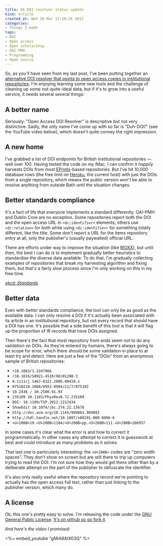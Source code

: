 ```yaml
---
title: OA DOI resolver status update
kind: article
created_at: Wed 20 Mar 21:28:26 2013
categories:
- Things I made
tags:
- DOI
- Open access
- Open scholarship
- OAI-PMH
- Programming
- Open source
---
```


So, as you'll have seen from my last post, I've been putting together an [alternative DOI resolver that points to open access copies in institutional repositories](http://doi2oa.erambler.co.uk/). I'm enjoying learning some new tools and the challenge of cleaning up some not-quite-ideal data, but if it's to grow into a useful service, it needs several several things:

## A better name

Seriously. "Open Access DOI Resolver" is descriptive but not very distinctive. Sadly, the only name I've come up with so far is "Duh-DOI!" (see the YouTube video below), which doesn't quite convey the right impression.

## A new home

I've grabbed a list of DOI endpoints for British institutional repositories — well over 100. Having tested the code on my iMac, I can confirm it happily harvests DOIs from most [EPrints][]-based repositories. But I've hit 10,000 database rows (the free limit on [Heroku][], the current host) with just the DOIs from a single repository, which means the public version won't be able to resolve anything from outside Bath until the situation changes.

## Better standards compliance

It's a fact of life that everyone implements a standard differently. OAI-PMH and Dublin Core are no exception. Some repositories report both the DOI and the open access URL in `<dc:identifier>` elements; others use `<dc:relation>` for both while using `<dc:identifier>` for something totally different, like the title. Some don't report a URL for the items repository entry at all, only the publisher's (usually paywalled) official URL.

There are efforts under way to improve the situation (like [RIOXX][]), but until then, the best I can do is to implement gradually better heuristics to standardise the diverse data available. To do that, I'm gradually collecting examples of repositories that break my harvesting algorithm and fixing them, but that's a fairly slow process since I'm only working on this in my free time.

[*xkcd: Standards*][Standards]

## Better data

Even with better standards compliance, the tool can only be as good as the available data. I can only resolve a DOI if it's actually been associated with its article in an institutional repository, but not every record that should have a DOI has one. It's possible that a side benefit of this tool is that it will flag up the proportion of IR records that have DOIs assigned.

Then there's the fact that most repository front ends seem not to do any validation on DOIs. As they're entered by humans, there's always going to be scope for error, which there should be some validation in place to at least try and detect. Here are just a few of the "DOIs" from an anonymous sample of British repositories:

-   `+10.1063/1.3247966`
-   `/10.1016/S0921-4526(98)01208-3`
-   `0.1111/j.1467-8322.2006.00410.x`
-   `07510210.1088/0953-8984/21/7/075102`
-   `10.2436 / 20.2500.01.93`
-   `235109 10.1103/PhysRevB.71.235109`
-   `DOI: 10.1109/TSP.2012.2212434`
-   `ShowEdit 10.1074/jbc.274.22.15678`
-   `http://doi.acm.org/10.1145/989863.989893`
-   `http://hdl.handle.net/10.1007/s00191-008-0096-6`
-   `<U+200B>10.<U+200B>1104/<U+200B>pp.<U+200B>111.<U+200B>186957`

In some cases it's clear what the error is and how to correct it programmatically. In other cases any attempt to correct it is guesswork at best and could introduce as many problems as it solves.

That last one is particularly interesting: the `<U+200B>` codes are "zero width spaces". They don't show on screen but are still there to trip up computers trying to read the DOI. I'm not sure how they would get there other than by a deliberate attempt on the part of the publisher to obfuscate the identifier.

It's also only really useful where the repository record we're pointing to actually has the open access full text, rather than just linking to the publisher version, which many do.

## A license

Ok, this one's pretty easy to solve. I'm releasing the code under the [GNU General Public License][GPL]. [It's on github so go fork it][code].

*And here's the video I promised:*

<%= embed_youtube "gMiA8AIX03Q" %>

[EPrints]: http://eprints.org/
[Heroku]: http://heroku.com/
[RIOXX]: http://www.rioxx.net/about/
[Standards]: http://xkcd.com/927/
[code]: http://github.com/jezcope/doi2oa
[GPL]: http://www.gnu.org/licenses/gpl.html
